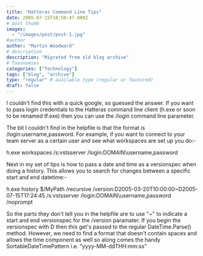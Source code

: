 ```yaml
---
title: "Hatteras Command Line Tips"
date: 2005-07-15T18:58:47.000Z
# post thumb
images:
  - "/images/post/post-1.jpg"
#author
author: "Martin Woodward"
# description
description: "Migrated from old blog archive"
# Taxonomies
categories: ["Technology"]
tags: ["blog", "archive"]
type: "regular" # available type (regular or featured)
draft: false
---
```


I couldn't find this with a quick google, so guessed the answer.  If you want to pass login credentials to the Hatteras command line client (h.exe or soon to be renamed tf.exe) then you can use the /login command line parameter.  

The bit I couldn't find in the helpfile is that the format is /login:username,password.  For example, if you want to connect to your team server as a certain user and see what workspaces are set up you do:-

h.exe workspaces /s:vstsserver /login:DOMAIN\username,password

Next in my set of tips is how to pass a date and time as a versionspec when doing a history.  This allows you to search for changes between a specific start and end datetime:-

h.exe history $/MyPath /recursive /version:D2005-03-20T10:00:00~D2005-07-15T17:24:45 /s:vstsserver /login:DOMAIN\username,password /noprompt

So the parts they don't tell you in the helpfile are to use "~" to indicate a start and end versionspec for the /version paramater.  If you begin the versionspec with D then this get's passed to the regular DateTime.Parse() method.  However, we need to find a format that doesn't contain spaces and allows the time component as well so along comes the handy SortableDateTimePattern i.e. "yyyy-MM-ddTHH:mm:ss"